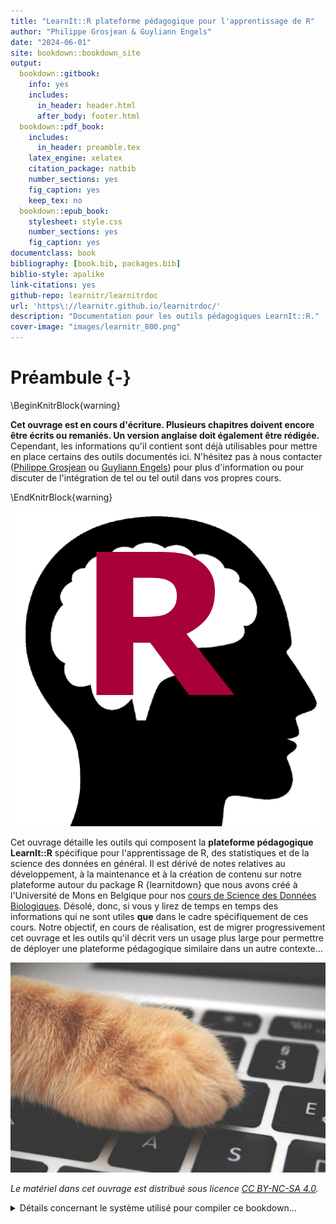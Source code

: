```yaml
--- 
title: "LearnIt::R plateforme pédagogique pour l'apprentissage de R"
author: "Philippe Grosjean & Guyliann Engels"
date: "2024-06-01"
site: bookdown::bookdown_site
output:
  bookdown::gitbook:
    info: yes
    includes:
      in_header: header.html
      after_body: footer.html
  bookdown::pdf_book:
    includes:
      in_header: preamble.tex
    latex_engine: xelatex
    citation_package: natbib
    number_sections: yes
    fig_caption: yes
    keep_tex: no
  bookdown::epub_book:
    stylesheet: style.css
    number_sections: yes
    fig_caption: yes
documentclass: book
bibliography: [book.bib, packages.bib]
biblio-style: apalike
link-citations: yes
github-repo: learnitr/learnitrdoc
url: 'https\://learnitr.github.io/learnitrdoc/'
description: "Documentation pour les outils pédagogiques LearnIt::R."
cover-image: "images/learnitr_800.png"
---
```


# Préambule {-}



\BeginKnitrBlock{warning}<div class="warning">
**Cet ouvrage est en cours d'écriture. Plusieurs chapitres doivent encore être écrits ou remaniés. Un version anglaise doit également être rédigée.** Cependant, les informations qu'il contient sont déjà utilisables pour mettre en place certains des outils documentés ici. N'hésitez pas à nous contacter ([Philippe Grosjean](mailto:Philippe.Grosjean@umons.ac.be) ou [Guyliann Engels](mailto:Guyliann.Engels@umons.ac.be)) pour plus d'information ou pour discuter de l'intégration de tel ou tel outil dans vos propres cours.
</div>\EndKnitrBlock{warning}

![](images/learnitr_800.png)

Cet ouvrage détaille les outils qui composent la **plateforme pédagogique LearnIt::R** spécifique pour l'apprentissage de R, des statistiques et de la science des données en général. Il est dérivé de notes relatives au développement, à la maintenance et à la création de contenu sur notre plateforme autour du package R {learnitdown} que nous avons créé à l'Université de Mons en Belgique pour nos [cours de Science des Données Biologiques](https://wp.sciviews.org). Désolé, donc, si vous y lirez de temps en temps des informations qui ne sont utiles **que** dans le cadre spécifiquement de ces cours. Notre objectif, en cours de réalisation, est de migrer progressivement cet ouvrage et les outils qu'il décrit vers un usage plus large pour permettre de déployer une plateforme pédagogique similaire dans un autre contexte...

![](images/front-cover.png)

_Le matériel dans cet ouvrage est distribué sous licence [CC BY-NC-SA 4.0](https://creativecommons.org/licenses/by-nc-sa/4.0/deed.fr)._

<details>
<summary>Détails concernant le système utilisé pour compiler ce bookdown...</summary>

##### Information système {-}


```r
sessioninfo::session_info()
```

```
# ─ Session info ───────────────────────────────────────────────────────────────
#  setting  value
#  version  R version 4.2.3 (2023-03-15)
#  os       macOS 14.4.1
#  system   aarch64, darwin20
#  ui       X11
#  language (EN)
#  collate  en_US.UTF-8
#  ctype    en_US.UTF-8
#  tz       Europe/Brussels
#  date     2024-06-01
#  pandoc   3.1.11 @ /Applications/RStudio.app/Contents/Resources/app/quarto/bin/tools/aarch64/ (via rmarkdown)
# 
# ─ Packages ───────────────────────────────────────────────────────────────────
#  package     * version date (UTC) lib source
#  bookdown      0.33    2023-03-06 [2] RSPM (R 4.2.3)
#  cli           3.6.1   2023-03-23 [2] RSPM (R 4.2.0)
#  digest        0.6.31  2022-12-11 [2] RSPM (R 4.2.0)
#  evaluate      0.20    2023-01-17 [2] RSPM (R 4.2.3)
#  fastmap       1.1.1   2023-02-24 [2] RSPM (R 4.2.0)
#  htmltools     0.5.5   2023-03-23 [2] RSPM (R 4.2.3)
#  knitr         1.42    2023-01-25 [2] RSPM (R 4.2.3)
#  mime          0.12    2021-09-28 [2] RSPM (R 4.2.0)
#  rlang         1.1.1   2024-01-06 [2] Github (r-lib/rlang@564f176)
#  rmarkdown     2.21    2023-03-26 [2] RSPM (R 4.2.3)
#  rstudioapi    0.14    2022-08-22 [2] RSPM (R 4.2.0)
#  sessioninfo   1.2.2   2021-12-06 [2] RSPM (R 4.2.0)
#  xfun          0.38    2023-03-24 [2] RSPM (R 4.2.3)
#  yaml          2.3.7   2023-01-23 [2] RSPM (R 4.2.0)
# 
#  [1] /Users/phgrosjean/Library/R/arm64/4.2/library
#  [2] /Library/Frameworks/R.framework/Versions/4.2-arm64/Resources/library
# 
# ──────────────────────────────────────────────────────────────────────────────
```

</details>
